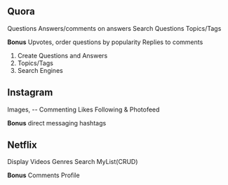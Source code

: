 Quora
-----
Questions
Answers/comments on answers
Search Questions
Topics/Tags

**Bonus** 
Upvotes, order questions by popularity
Replies to comments

1) Create Questions and Answers
2) Topics/Tags
3) Search Engines


Instagram
---------
Images, -- Commenting
Likes
Following & Photofeed

**Bonus**
direct messaging
hashtags


Netflix
----------
Display Videos
Genres
Search
MyList(CRUD)

**Bonus**
Comments
Profile